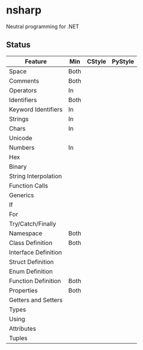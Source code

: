 # nsharp

Neutral programming for .NET

## Status

Feature                 | Min       | CStyle    | PyStyle
---                     | ---       | ---       | ---
Space                   | Both      |           |
Comments                | Both      |           |
Operators               | In        |           |
Identifiers             | Both      |           |
Keyword Identifiers     | In        |           |
Strings                 | In        |           |
Chars                   | In        |           |
Unicode                 |           |           |
Numbers                 | In        |           |
Hex                     |           |           |
Binary                  |           |           |
String Interpolation    |           |           |
Function Calls          |           |           |
Generics                |           |           |
If                      |           |           |
For                     |           |           |
Try/Catch/Finally       |           |           |
Namespace               | Both      |           |
Class Definition        | Both      |           |
Interface Definition    |           |           |
Struct Definition       |           |           |
Enum Definition         |           |           |
Function Definition     | Both      |           |
Properties              | Both      |           |
Getters and Setters     |           |           |
Types                   |           |           |
Using                   |           |           |
Attributes              |           |           |
Tuples                  |           |           |
